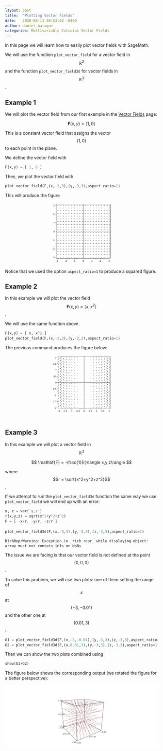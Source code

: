 ```yaml
---
layout: post
title:  "Plotting Vector Fields"
date:   2020-08-11 08:53:02 -0400
author: daniel_balague
categories: Multivariable Calculus Vector Fields
---
```


In this page we will learn how to easily plot vector fields with SageMath.

We will use the function ```plot_vector_field``` for a vector field in $$\mathbb{R}^2$$ and the function ```plot_vector_field3d``` for vector fields in $$\mathbb{R}^3$$.


## Example 1
We will plot the vector field from our first example in the [Vector Fields](/mathwithsagemath/multivarcalc/vectorfields/index.html) page:

$$
\mathbf{F}(x,y) = \langle 1,0 \rangle
$$

This is a constant vector field that assigns the vector $$\langle 1,0\rangle$$ to each point in the plane.

We define the vector field with

```python
F(x,y) = [ 1, 0 ]
```
Then, we plot the vector field with

```python
plot_vector_field(F,(x,-3,3),(y,-3,3),aspect_ratio=1)
```
This will produce the figure
<center>
<img src="/multivarcalc/vectorfields/Images/vector_field_example1.png" alt="Vector field" width="40%" class="center">
</center>

Notice that we used the option `aspect_ratio=1` to produce a squared figure.

## Example 2

In this example we will plot the vector field $$\mathbf{F}(x,y) = \langle x, x^2\rangle$$.

We will use the same function above.

```python
F(x,y) = [ x, x^2 ]
plot_vector_field(F,(x,-2,2),(y,-2,2),aspect_ratio=1)
```
The previous command produces the figure below:
<center>
<img src="/multivarcalc/vectorfields/Images/vector_field_example2.png" alt="Vector field" width="40%" class="center">
</center>
<br>

## Example 3

In this example we will plot a vector field in $$\mathbb{R}^3$$

$$
\mathbf{F} = -\frac{1}{r}\langle x,y,z\rangle
$$

where $$r = \sqrt{x^2+y^2+z^2}$$.

If we attempt to run the `plot_vector_field3d` function the same way we use `plot_vector_field` we will end up with an error:

```python
y, z = var('y,z')
r(x,y,z) = sqrt(x^2+y^2+z^2)
F = [ -x/r, -y/r, -z/r ]

plot_vector_field3d(F,(x,-3,3),(y,-3,3),(z,-3,3),aspect_ratio=1)
```

```
RichReprWarning: Exception in _rich_repr_ while displaying object: 
array must not contain infs or NaNs
```

The issue we are facing is that our vector field is not defined at the point $$(0,0,0)$$.

To solve this problem, we will use two plots: one of them setting the range of $$x$$ at $$(-3,-0.01)$$ and the other one at $$(0.01,3)$$:

```python
G1 = plot_vector_field3d(F,(x,-3,-0.01),(y,-3,3),(z,-3,3),aspect_ratio=1)
G2 = plot_vector_field3d(F,(x,0.01,3),(y,-3,3),(z,-3,3),aspect_ratio=1)
```

Then we can show the two plots combined using

```python
show(G1+G2)
```

The figure below shows the corresponding output (we rotated the figure for a better perspective):
<center>
<img src="/multivarcalc/vectorfields/Images/vector_field_example3.png" alt="Vector field" width="100%" class="center">
</center>
<br>